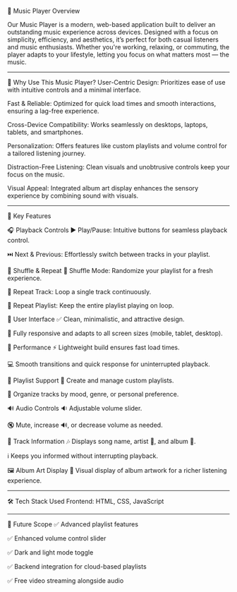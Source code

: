 🎵 Music Player Overview

Our Music Player is a modern, web-based application built to deliver an outstanding music experience across devices. Designed with a focus on simplicity, efficiency, and aesthetics, it’s perfect for both casual listeners and music enthusiasts. Whether you're working, relaxing, or commuting, the player adapts to your lifestyle, letting you focus on what matters most — the music.

---------------------------------------------------------------------------------------------------------------------------------------------------

🎯 Why Use This Music Player?
User-Centric Design: Prioritizes ease of use with intuitive controls and a minimal interface.

Fast & Reliable: Optimized for quick load times and smooth interactions, ensuring a lag-free experience.

Cross-Device Compatibility: Works seamlessly on desktops, laptops, tablets, and smartphones.

Personalization: Offers features like custom playlists and volume control for a tailored listening journey.

Distraction-Free Listening: Clean visuals and unobtrusive controls keep your focus on the music.

Visual Appeal: Integrated album art display enhances the sensory experience by combining sound with visuals.

---------------------------------------------------------------------------------------------------------------------------------------------------

🌟 Key Features

🎧 Playback Controls
▶️ Play/Pause: Intuitive buttons for seamless playback control.

⏭️ Next & Previous: Effortlessly switch between tracks in your playlist.

🔁 Shuffle & Repeat
🔀 Shuffle Mode: Randomize your playlist for a fresh experience.

🔂 Repeat Track: Loop a single track continuously.

🔁 Repeat Playlist: Keep the entire playlist playing on loop.

🎨 User Interface
✅ Clean, minimalistic, and attractive design.

📱 Fully responsive and adapts to all screen sizes (mobile, tablet, desktop).

🚀 Performance
⚡ Lightweight build ensures fast load times.

💻 Smooth transitions and quick response for uninterrupted playback.

🎵 Playlist Support
📝 Create and manage custom playlists.

📂 Organize tracks by mood, genre, or personal preference.

🔊 Audio Controls
🔉 Adjustable volume slider.

🔇 Mute, increase 🔊, or decrease volume as needed.

📅 Track Information
🎶 Displays song name, artist 🎤, and album 🎼.

ℹ️ Keeps you informed without interrupting playback.

🖼️ Album Art Display
🎨 Visual display of album artwork for a richer listening experience.

---------------------------------------------------------------------------------------------------------------------------------------------------

🛠️ Tech Stack Used
Frontend: HTML, CSS, JavaScript

---------------------------------------------------------------------------------------------------------------------------------------------------

🚧 Future Scope
✅ Advanced playlist features

✅ Enhanced volume control slider

✅ Dark and light mode toggle

✅ Backend integration for cloud-based playlists

✅ Free video streaming alongside audio